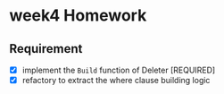 # week4 Homework

## Requirement
- [x] implement the `Build` function of Deleter [REQUIRED] 
- [x] refactory to extract the where clause building logic
